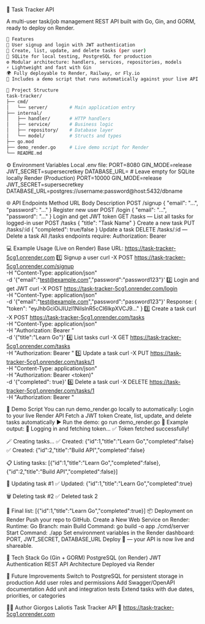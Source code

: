 📝 Task Tracker API

A multi-user task/job management REST API built with Go, Gin, and GORM, ready to deploy on Render.
```bash
🚀 Features
🔐 User signup and login with JWT authentication
🧩 Create, list, update, and delete tasks (per user)
💾 SQLite for local testing, PostgreSQL for production
⚙️ Modular architecture: handlers, services, repositories, models
⚡ Lightweight and fast with Gin
🌍 Fully deployable to Render, Railway, or Fly.io
🧪 Includes a demo script that runs automatically against your live API
```

```bash
📂 Project Structure
task-tracker/
├── cmd/
│   └── server/        # Main application entry
├── internal/
│   ├── handler/       # HTTP handlers
│   ├── service/       # Business logic
│   ├── repository/    # Database layer
│   └── model/         # Structs and types
├── go.mod
├── demo_render.go     # Live demo script for Render
└── README.md
```
⚙️ Environment Variables
Local .env file:
PORT=8080
GIN_MODE=release
JWT_SECRET=supersecretkey
DATABASE_URL=              # Leave empty for SQLite locally
Render (Production)
PORT=10000
GIN_MODE=release
JWT_SECRET=supersecretkey
DATABASE_URL=postgres://username:password@host:5432/dbname

🌐 API Endpoints
Method	URL	Body	Description
POST	/signup	{ "email": "...", "password": "..." }	Register new user
POST	/login	{ "email": "...", "password": "..." }	Login and get JWT token
GET	/tasks	—	List all tasks for logged-in user
POST	/tasks	{ "title": "Task Name" }	Create a new task
PUT	/tasks/:id	{ "completed": true/false }	Update a task
DELETE	/tasks/:id	—	Delete a task
All /tasks endpoints require:
Authorization: Bearer <token>

💻 Example Usage (Live on Render)
Base URL:
https://task-tracker-5cg1.onrender.com
1️⃣ Signup a user
curl -X POST https://task-tracker-5cg1.onrender.com/signup \
-H "Content-Type: application/json" \
-d '{"email":"test@example.com","password":"password123"}'
2️⃣ Login and get JWT
curl -X POST https://task-tracker-5cg1.onrender.com/login \
-H "Content-Type: application/json" \
-d '{"email":"test@example.com","password":"password123"}'
Response:
{ "token": "eyJhbGciOiJIUzI1NiIsInR5cCI6IkpXVCJ9..." }
3️⃣ Create a task
curl -X POST https://task-tracker-5cg1.onrender.com/tasks \
-H "Content-Type: application/json" \
-H "Authorization: Bearer <token>" \
-d '{"title":"Learn Go"}'
4️⃣ List tasks
curl -X GET https://task-tracker-5cg1.onrender.com/tasks \
-H "Authorization: Bearer <token>"
5️⃣ Update a task
curl -X PUT https://task-tracker-5cg1.onrender.com/tasks/1 \
-H "Content-Type: application/json" \
-H "Authorization: Bearer <token)" \
-d '{"completed": true}'
6️⃣ Delete a task
curl -X DELETE https://task-tracker-5cg1.onrender.com/tasks/1 \
-H "Authorization: Bearer <token>"

🧪 Demo Script
You can run demo_render.go locally to automatically:
Login to your live Render API
Fetch a JWT token
Create, list, update, and delete tasks automatically
▶️ Run the demo:
go run demo_render.go
🧠 Example output:
🔑 Logging in and fetching token...
✅ Token fetched successfully!

🪄 Creating tasks...
✅ Created: {"id":1,"title":"Learn Go","completed":false}
✅ Created: {"id":2,"title":"Build API","completed":false}

📋 Listing tasks:
[{"id":1,"title":"Learn Go","completed":false},{"id":2,"title":"Build API","completed":false}]

🔁 Updating task #1
✅ Updated: {"id":1,"title":"Learn Go","completed":true}

🗑 Deleting task #2
✅ Deleted task 2

🏁 Final list:
[{"id":1,"title":"Learn Go","completed":true}]
📦 Deployment on Render
Push your repo to GitHub.
Create a New Web Service on Render:
Runtime: Go
Branch: main
Build Command:
go build -o app ./cmd/server
Start Command:
./app
Set environment variables in the Render dashboard:
PORT, JWT_SECRET, DATABASE_URL
Deploy 🚀 — your API is now live and shareable.

🧰 Tech Stack
Go (Gin + GORM)
PostgreSQL (on Render)
JWT Authentication
REST API Architecture
Deployed via Render

🧪 Future Improvements
Switch to PostgreSQL for persistent storage in production
Add user roles and permissions
Add Swagger/OpenAPI documentation
Add unit and integration tests
Extend tasks with due dates, priorities, or categories

🧑‍💻 Author
Giorgos Laliotis
Task Tracker API
🔗 https://task-tracker-5cg1.onrender.com